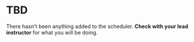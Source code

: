 # TBD

There hasn't been anything added to the scheduler.  __Check with your lead
instructor__ for what you will be doing.

